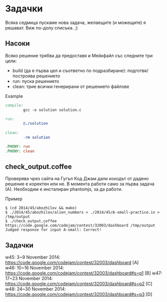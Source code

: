 # Задачки #

Всяка седмица пускаме нова задача, желаещите (и можещите) я решават.
Виж по-долу списъка. ;)

## Насоки ##

Всяко решение трябва да предоставя и Мейкфайл със следните три цели:
* build (да е първа цел и съответно по подразбиране): подготвя/построява решението
* run: пуска решението
* clean: трие всички генерирани от решението файлове

Example
```makefile
compile:
        gcc -o solution solution.c

run:
        @./solution
        
clean:
        -rm solution

.PHONY: run
.PHONY: clean
```

## check_output.coffee ##

Проверява чрез сайта на Гугъл Код Джам дали изходът от дадено
решение е коректен или не. В момента работи само за първа задача (А).
Необходим е инсталиран phantomjs, за да работи.

Пример
```shell
$ (cd 2014/45/abozhilov && make)
$ ./2014/45/abozhilov/alien_numbers < ./2014/45/A-small-practice.in > /tmp/output
$ ./check_output.coffee https://code.google.com/codejam/contest/32003/dashboard /tmp/output
Judged response for input A-small: Correct!
```

## Задачки ##

w45: 3~9 November 2014: https://code.google.com/codejam/contest/32003/dashboard [A]  
w46: 10~16 November 2014: https://code.google.com/codejam/contest/32003/dashboard#s=p1 [B]
w47: 17~23 November 2014: https://code.google.com/codejam/contest/32003/dashboard#s=p2 [C]
w48: 24~30 November 2014: https://code.google.com/codejam/contest/32003/dashboard#s=p3 [D]
